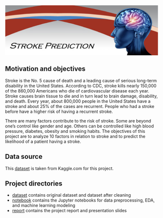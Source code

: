 ![Tiles](header.jpg)
## Motivation and objectives
Stroke is the No. 5 cause of death and a leading cause of serious long-term disability in the United States. According to CDC, stroke kills nearly 150,000 of the 860,000 Americans who die of cardiovascular disease each year. Stroke causes brain tissue to die and in turn lead to brain damage, disability, and death. Every year, about 800,000 people in the United States have a stroke and about 25% of the cases are recurrent. People who had a stroke before have a higher risk of having a recurrent stroke.

There are many factors contribute to the risk of stroke. Some are beyond one’s control like gender and age. Others can be controlled like high blood pressure, diabetes, obesity and smoking habits. The objectives of this project are to analyze 10 factors in relation to stroke and to predict the likelihood of a patient having a stroke.

## Data source
This [dataset](https://www.kaggle.com/fedesoriano/stroke-prediction-dataset) is taken from Kaggle.com for this project.

## Project directories
- [dataset](https://github.com/szelinghsu/StrokePrediction/tree/master/dataset) contains original dataset and dataset after cleaning
- [notebook](https://github.com/szelinghsu/StrokePrediction/tree/master/notebook) contains the Jupyter notebooks for data preprocessing, EDA, and machine learning modeling
- [report](https://github.com/szelinghsu/StrokePrediction/tree/master/report) contains the project report and presentation slides
